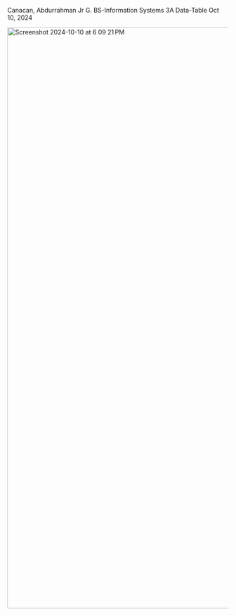 Canacan, Abdurrahman Jr G.
BS-Information Systems 3A
Data-Table
Oct 10, 2024

<img width="1322" alt="Screenshot 2024-10-10 at 6 09 21 PM" src="https://github.com/user-attachments/assets/0ad76cea-ea99-4481-ab5c-3efb671f73e1">
